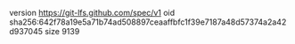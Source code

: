 version https://git-lfs.github.com/spec/v1
oid sha256:642f78a19e5a71b74ad508897ceaaffbfc1f39e7187a48d57374a2a42d937045
size 9139
